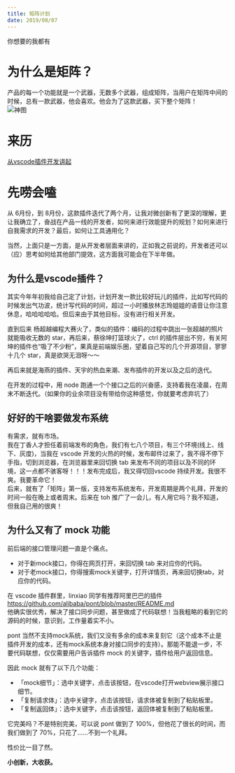 ```yaml
---
title: 矩阵计划
date: 2019/08/07
---
```

你想要的我都有  
# 为什么是矩阵？  
产品的每一个功能就是一个武器，无数多个武器，组成矩阵，当用户在矩阵中间的时候，总有一款武器，他会喜欢。他会为了这款武器，买下整个矩阵！  
![神图](https://img1.dxycdn.com/2019/0807/795/3361179837540192300-2.png)  
# 来历  
[从vscode插件开发讲起](http://localhost:4000/2019/06/13/vscode%E6%8F%92%E4%BB%B6%E5%BC%80%E5%8F%91/)  
# 先唠会嗑  
从 6月份，到 8月份，这款插件迭代了两个月，让我对微创新有了更深的理解，更让我确立了，奋战在产品一线的开发者，如何来进行效能提升的规划？如何来进行自我需求的开发？最后，如何让工具通用化？  

当然，上面只是一方面，是从开发者层面来讲的，正如我之前说的，开发者还可以（应）思考如何给其他部门提效，这方面我可能会在下半年做。

## 为什么是vscode插件？  

其实今年年初我给自己定了计划，计划开发一款比较好玩儿的插件，比如写代码的时候发出气功波，统计写代码的时间，超过一小时播放林志玲姐姐的语音让你注意休息，哈哈哈哈哈。但后来由于其他目标，没有进行相关开发。

直到后来 杨超越编程大赛火了，类似的插件：编码的过程中跳出一张超越的照片就能吸收无数的 star，再后来，蔡徐坤打篮球火了，ctrl 的插件层出不穷，有关阿坤的插件也“吸了不少粉”，果真是前端娱乐圈，望着自己写的几个开源项目，寥寥 十几个 star，真是欲哭无泪呀～～

再后来就是海燕的插件、天宇的热血来潮、发布插件的开发以及之后的迭代。

在开发的过程中，用 node 跑通一个个接口之后的兴奋感，支持着我在凌晨，在周末不断迭代。（如果你的业余项目没有带给你这种感觉，你就要考虑弃坑了）

## 好好的干啥要做发布系统

有需求，就有市场。  
我在丁香人才担任着前端发布的角色，我们有七八个项目，有三个环境(线上、线下、灰度)，当我在 vscode 开发的火热的时候，发布邮件过来了，我不得不停下手指，切到浏览器，在浏览器里来回切换 tab 来发布不同的项目以及不同的环境，这一点都不骇客呀！！！发布完成后，我又得切回vscode 持续开发。我很不爽。我要革命它！  
后来，就有了「矩阵」第一版，支持发布系统发布，开发周期是两个礼拜，开发的时间一般在晚上或者周末。后来在 toh 推广了一会儿，有人用它吗？我不知道，但我自己用的很爽！

## 为什么又有了 mock 功能

前后端的接口管理问题一直是个痛点。  
- 对于新mock接口，你得在网页打开，来回切换 tab 来对应你的代码。  
- 对于老mock接口，你得搜索mock关键字，打开详情页，再来回切换tab，对应你的代码。  

在 vscode 插件群里，linxiao 同学有推荐阿里巴巴的插件 https://github.com/alibaba/pont/blob/master/README.md  
他确实很优秀，解决了接口同步问题，甚至做成了代码联想！当我粗略的看到它的源码的时候，意识到，工作量着实不小。  

pont 当然不支持mock系统，我们又没有多余的成本来复刻它（这个成本不止是插件开发的成本，还有mock系统本身对接口同步的支持）。那能不能退一步，不要代码联想，仅仅需要用户告诉插件 mock 的关键字，插件给用户返回信息。  

因此 mock 就有了以下几个功能：
- 「mock细节」：选中关键字，点击该按钮，在vscode打开webview展示接口细节。  
- 「复制请求体」：选中关键字，点击该按钮，请求体被复制到了粘贴板里。  
- 「复制返回体」：选中关键字，点击该按钮，返回体被复制到了粘贴板里。  

它完美吗？不是特别完美，可以说 pont 做到了 100%，但他花了很长的时间，而我们做到了 70%，只花了......不到一个礼拜。  

性价比一目了然。  

**小创新，大收获。**